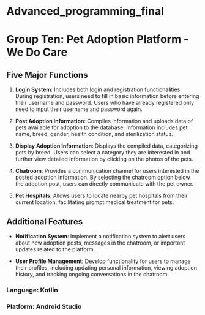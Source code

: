 # Advanced_programming_final

# Group Ten: Pet Adoption Platform - We Do Care

## Five Major Functions

1. **Login System**: Includes both login and registration functionalities. During registration, users need to fill in basic information before entering their username and password. Users who have already registered only need to input their username and password again.

2. **Post Adoption Information**: Compiles information and uploads data of pets available for adoption to the database. Information includes pet name, breed, gender, health condition, and sterilization status.

3. **Display Adoption Information**: Displays the compiled data, categorizing pets by breed. Users can select a category they are interested in and further view detailed information by clicking on the photos of the pets.

4. **Chatroom**: Provides a communication channel for users interested in the posted adoption information. By selecting the chatroom option below the adoption post, users can directly communicate with the pet owner.

5. **Pet Hospitals**: Allows users to locate nearby pet hospitals from their current location, facilitating prompt medical treatment for pets.

## Additional Features

- **Notification System**: Implement a notification system to alert users about new adoption posts, messages in the chatroom, or important updates related to the platform.

- **User Profile Management**: Develop functionality for users to manage their profiles, including updating personal information, viewing adoption history, and tracking ongoing conversations in the chatroom.

### Language: Kotlin
### Platform: Android Studio

